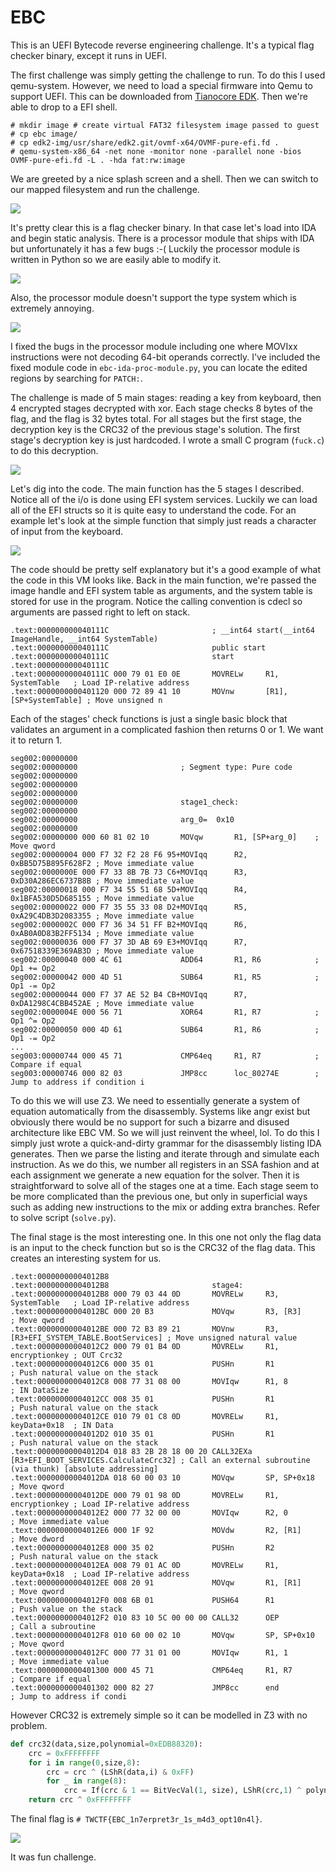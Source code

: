 # EBC

This is an UEFI Bytecode reverse engineering challenge. It's a typical flag checker binary, except it runs in UEFI.

The first challenge was simply getting the challenge to run. To do this I used qemu-system. However, we need to load a special firmware into Qemu to support UEFI. This can be downloaded from [Tianocore EDK](https://www.kraxel.org/repos/jenkins/edk2/). Then we're able to drop to a EFI shell.

```
# mkdir image # create virtual FAT32 filesystem image passed to guest
# cp ebc image/
# cp edk2-img/usr/share/edk2.git/ovmf-x64/OVMF-pure-efi.fd .
# qemu-system-x86_64 -net none -monitor none -parallel none -bios OVMF-pure-efi.fd -L . -hda fat:rw:image
```

We are greeted by a nice splash screen and a shell. Then we can switch to our mapped filesystem and run the challenge.

![](pics/qemu1.png)

It's pretty clear this is a flag checker binary. In that case let's load into IDA and begin static analysis. There is a processor module that ships with IDA but unfortunately it has a few bugs :-( Luckily the processor module is written in Python so we are easily able to modify it.

![](pics/idabugs.png)

Also, the processor module doesn't support the type system which is extremely annoying.

![](pics/typesystem.png)

I fixed the bugs in the processor module including one where MOVIxx instructions were not decoding 64-bit operands correctly. I've included the fixed module code in `ebc-ida-proc-module.py`, you can locate the edited regions by searching for `PATCH:`.

The challenge is made of 5 main stages: reading a key from keyboard, then 4 encrypted stages decrypted with xor. Each stage checks 8 bytes of the flag, and the flag is 32 bytes total. For all stages but the first stage, the decryption key is the CRC32 of the previous stage's solution. The first stage's decryption key is just hardcoded. I wrote a small C program (`fuck.c`) to do this decryption.

![](pics/cfg.png)

Let's dig into the code. The main function has the 5 stages I described. Notice all of the i/o is done using EFI system services. Luckily we can load all of the EFI structs so it is quite easy to understand the code. For an example let's look at the simple function that simply just reads a character of input from the keyboard.

![](pics/codenz.png)

The code should be pretty self explanatory but it's a good example of what the code in this VM looks like. Back in the main function, we're passed the image handle and EFI system table as arguments, and the system table is stored for use in the program. Notice the calling convention is cdecl so arguments are passed right to left on stack.

```
.text:000000000040111C                       ; __int64 start(__int64 ImageHandle, __int64 SystemTable)
.text:000000000040111C                       public start
.text:000000000040111C                       start
.text:000000000040111C
.text:000000000040111C 000 79 01 E0 0E       MOVRELw     R1, SystemTable   ; Load IP-relative address
.text:0000000000401120 000 72 89 41 10       MOVnw       [R1], [SP+SystemTable] ; Move unsigned n
```

Each of the stages' check functions is just a single basic block that validates an argument in a complicated fashion then returns 0 or 1. We want it to return 1.

```
seg002:00000000
seg002:00000000                       ; Segment type: Pure code
seg002:00000000
seg002:00000000
seg002:00000000
seg002:00000000                       stage1_check:
seg002:00000000
seg002:00000000                       arg_0=  0x10
seg002:00000000
seg002:00000000 000 60 81 02 10       MOVqw       R1, [SP+arg_0]    ; Move qword
seg002:00000004 000 F7 32 F2 28 F6 95+MOVIqq      R2, 0xBB5D75B895F628F2 ; Move immediate value
seg002:0000000E 000 F7 33 8B 7B 73 C6+MOVIqq      R3, 0xD30A286EC6737B8B ; Move immediate value
seg002:00000018 000 F7 34 55 51 68 5D+MOVIqq      R4, 0x1BFA530D5D685155 ; Move immediate value
seg002:00000022 000 F7 35 55 33 08 D2+MOVIqq      R5, 0xA29C4DB3D2083355 ; Move immediate value
seg002:0000002C 000 F7 36 34 51 FF B2+MOVIqq      R6, 0xAB0A0D83B2FF5134 ; Move immediate value
seg002:00000036 000 F7 37 3D AB 69 E3+MOVIqq      R7, 0x67518339E369AB3D ; Move immediate value
seg002:00000040 000 4C 61             ADD64       R1, R6            ; Op1 += Op2
seg002:00000042 000 4D 51             SUB64       R1, R5            ; Op1 -= Op2
seg002:00000044 000 F7 37 AE 52 B4 CB+MOVIqq      R7, 0xDA1298C4CBB452AE ; Move immediate value
seg002:0000004E 000 56 71             XOR64       R1, R7            ; Op1 ^= Op2
seg002:00000050 000 4D 61             SUB64       R1, R6            ; Op1 -= Op2
...
seg003:00000744 000 45 71             CMP64eq     R1, R7            ; Compare if equal
seg003:00000746 000 82 03             JMP8cc      loc_80274E        ; Jump to address if condition i
```

To do this we will use Z3. We need to essentially generate a system of equation automatically from the disassembly. Systems like angr exist but obviously there would be no support for such a bizarre and disused architecture like EBC VM. So we will just reinvent the wheel, lol. To do this I simply just wrote a quick-and-dirty grammar for the disassembly listing IDA generates. Then we parse the listing and iterate through and simulate each instruction. As we do this, we number all registers in an SSA fashion and at each assignment we generate a new equation for the solver. Then it is straightforward to solve all of the stages one at a time. Each stage seem to be more complicated than the previous one, but only in superficial ways such as adding new instructions to the mix or adding extra branches. Refer to solve script (`solve.py`).

The final stage is the most interesting one. In this one not only the flag data is an input to the check function but so is the CRC32 of the flag data. This creates an interesting system for us.

```
.text:00000000004012B8
.text:00000000004012B8                       stage4:
.text:00000000004012B8 000 79 03 44 0D       MOVRELw     R3, SystemTable   ; Load IP-relative address
.text:00000000004012BC 000 20 B3             MOVqw       R3, [R3]          ; Move qword
.text:00000000004012BE 000 72 B3 89 21       MOVnw       R3, [R3+EFI_SYSTEM_TABLE.BootServices] ; Move unsigned natural value
.text:00000000004012C2 000 79 01 B4 0D       MOVRELw     R1, encryptionkey ; OUT Crc32
.text:00000000004012C6 000 35 01             PUSHn       R1                ; Push natural value on the stack
.text:00000000004012C8 008 77 31 08 00       MOVIqw      R1, 8             ; IN DataSize
.text:00000000004012CC 008 35 01             PUSHn       R1                ; Push natural value on the stack
.text:00000000004012CE 010 79 01 C8 0D       MOVRELw     R1, keyData+0x18  ; IN Data
.text:00000000004012D2 010 35 01             PUSHn       R1                ; Push natural value on the stack
.text:00000000004012D4 018 83 2B 28 18 00 20 CALL32EXa   [R3+EFI_BOOT_SERVICES.CalculateCrc32] ; Call an external subroutine (via thunk) [absolute addressing]
.text:00000000004012DA 018 60 00 03 10       MOVqw       SP, SP+0x18       ; Move qword
.text:00000000004012DE 000 79 01 98 0D       MOVRELw     R1, encryptionkey ; Load IP-relative address
.text:00000000004012E2 000 77 32 00 00       MOVIqw      R2, 0             ; Move immediate value
.text:00000000004012E6 000 1F 92             MOVdw       R2, [R1]          ; Move dword
.text:00000000004012E8 000 35 02             PUSHn       R2                ; Push natural value on the stack
.text:00000000004012EA 008 79 01 AC 0D       MOVRELw     R1, keyData+0x18  ; Load IP-relative address
.text:00000000004012EE 008 20 91             MOVqw       R1, [R1]          ; Move qword
.text:00000000004012F0 008 6B 01             PUSH64      R1                ; Push value on the stack
.text:00000000004012F2 010 83 10 5C 00 00 00 CALL32      OEP               ; Call a subroutine
.text:00000000004012F8 010 60 00 02 10       MOVqw       SP, SP+0x10       ; Move qword
.text:00000000004012FC 000 77 31 01 00       MOVIqw      R1, 1             ; Move immediate value
.text:0000000000401300 000 45 71             CMP64eq     R1, R7            ; Compare if equal
.text:0000000000401302 000 82 27             JMP8cc      end               ; Jump to address if condi
```

However CRC32 is extremely simple so it can be modelled in Z3 with no problem.

```python
def crc32(data,size,polynomial=0xEDB88320):
    crc = 0xFFFFFFFF
    for i in range(0,size,8):
        crc = crc ^ (LShR(data,i) & 0xFF)
        for _ in range(8):
            crc = If(crc & 1 == BitVecVal(1, size), LShR(crc,1) ^ polynomial, LShR(crc,1))
    return crc ^ 0xFFFFFFFF
```

The final flag is `# TWCTF{EBC_1n7erpret3r_1s_m4d3_opt10n4l}`.

![](pics/solved.png)

It was fun challenge.
